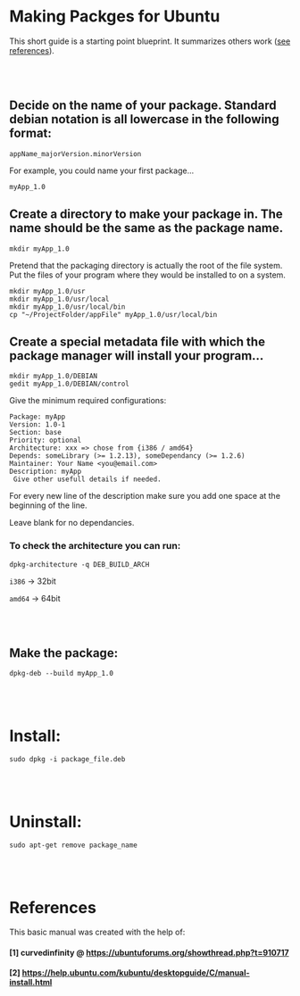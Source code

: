 # Making Packges for Ubuntu

This short guide is a starting point blueprint. It summarizes others work ([see references](#references)).

<br>
<br>

## Decide on the name of your package. Standard debian notation is all lowercase in the following format:

```
appName_majorVersion.minorVersion
```

For example, you could name your first package...

```
myApp_1.0
```

## Create a directory to make your package in. The name should be the same as the package name.

```
mkdir myApp_1.0
```

Pretend that the packaging directory is actually the root of the file system. Put the files of your program where they would be installed to on a system.

```
mkdir myApp_1.0/usr
mkdir myApp_1.0/usr/local
mkdir myApp_1.0/usr/local/bin
cp "~/ProjectFolder/appFile" myApp_1.0/usr/local/bin
```

## Create a special metadata file with which the package manager will install your program...

```
mkdir myApp_1.0/DEBIAN
gedit myApp_1.0/DEBIAN/control
```

Give the minimum required configurations:

```
Package: myApp
Version: 1.0-1
Section: base
Priority: optional
Architecture: xxx => chose from {i386 / amd64}
Depends: someLibrary (>= 1.2.13), someDependancy (>= 1.2.6)
Maintainer: Your Name <you@email.com>
Description: myApp
 Give other usefull details if needed.
```

For every new line of the description make sure you add one space at the beginning of the line.

Leave blank for no dependancies.

### To check the architecture you can run:

```
dpkg-architecture -q DEB_BUILD_ARCH
```

`i386` -> 32bit

`amd64` -> 64bit

<br>
<br>

## Make the package:

```
dpkg-deb --build myApp_1.0
```

<br>
<br>

# Install:

```
sudo dpkg -i package_file.deb
```

<br>
<br>

# Uninstall:

```
sudo apt-get remove package_name
```

<br>
<br>

# References

This basic manual was created with the help of:

#### [1] curvedinfinity @ https://ubuntuforums.org/showthread.php?t=910717

#### [2] https://help.ubuntu.com/kubuntu/desktopguide/C/manual-install.html
